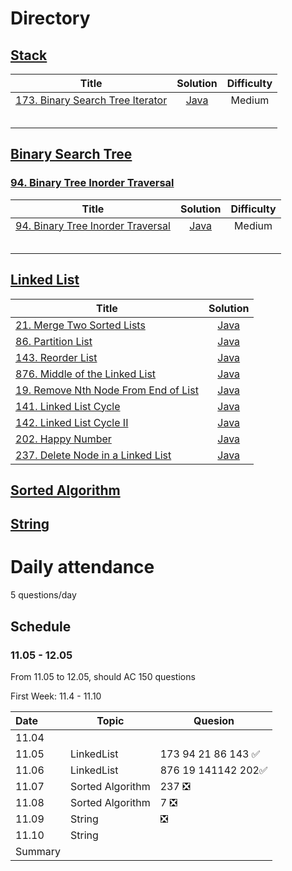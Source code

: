 # Directory



## [Stack](https://github.com/NaishengZhang/leetcode/tree/master/Stack)

| Title                                                        |                           Solution                           | Difficulty |
| ------------------------------------------------------------ | :----------------------------------------------------------: | :--------: |
| [173. Binary Search Tree Iterator](https://leetcode.com/problems/binary-search-tree-iterator/) | [Java](https://github.com/NaishengZhang/leetcode/tree/master/Stack/173.Binary%20Search%20Tree%20Iterator) |   Medium   |
|                                                              |                                                              |            |
|                                                              |                                                              |            |
|                                                              |                                                              |            |
|                                                              |                                                              |            |
|                                                              |                                                              |            |

## [Binary Search Tree](https://github.com/NaishengZhang/leetcode/tree/master/Binary%20Search%20Tree/94.%20Binary%20Tree%20Inorder%20Traversal)

### [94. Binary Tree Inorder Traversal](https://github.com/NaishengZhang/leetcode/tree/master/Binary%20Search%20Tree/94.%20Binary%20Tree%20Inorder%20Traversal)

| Title                                                        |                           Solution                           | Difficulty |
| ------------------------------------------------------------ | :----------------------------------------------------------: | :--------: |
| [94. Binary Tree Inorder Traversal](https://leetcode.com/problems/binary-tree-inorder-traversal/) | [Java](https://github.com/NaishengZhang/leetcode/tree/master/Binary%20Search%20Tree/94.%20Binary%20Tree%20Inorder%20Traversal) |   Medium   |
|                                                              |                                                              |            |
|                                                              |                                                              |            |
|                                                              |                                                              |            |
|                                                              |                                                              |            |
|                                                              |                                                              |            |

## 



## [Linked List](https://github.com/NaishengZhang/leetcode/tree/master/Linked%20List)

| Title                                                        |                           Solution                           |
| ------------------------------------------------------------ | :----------------------------------------------------------: |
| [21. Merge Two Sorted Lists](https://leetcode.com/problems/merge-two-sorted-lists/) | [Java](https://github.com/NaishengZhang/leetcode/tree/master/Linked%20List/21.%20Merge%20Two%20Sorted%20Lists) |
| [86. Partition List](https://leetcode.com/problems/partition-list/) | [Java](https://github.com/NaishengZhang/leetcode/tree/master/Linked%20List/86.%20Partition%20List) |
| [143. Reorder List](https://leetcode.com/problems/reorder-list/) |                           [Java]()                           |
| [876. Middle of the Linked List](https://leetcode.com/problems/middle-of-the-linked-list/) |                           [Java]()                           |
| [19. Remove Nth Node From End of List](https://leetcode.com/problems/remove-nth-node-from-end-of-list/) |                           [Java]()                           |
| [141. Linked List Cycle](https://leetcode.com/problems/linked-list-cycle/) |                           [Java]()                           |
| [142. Linked List Cycle II](https://leetcode.com/problems/linked-list-cycle-ii/) |                           [Java]()                           |
| [202. Happy Number](https://leetcode.com/problems/happy-number/) |                           [Java]()                           |
| [237. Delete Node in a Linked List](https://leetcode.com/problems/delete-node-in-a-linked-list/) |                           [Java]()                           |

## 





## [Sorted Algorithm]()





## [String]()























# Daily attendance

5 questions/day

## Schedule

### 11.05 - 12.05 

From 11.05 to 12.05, should AC 150 questions 

First Week: 11.4 - 11.10

| Date    | Topic            | Quesion            |
| :------ | ---------------- | ------------------ |
| 11.04   |                  |                    |
| 11.05   | LinkedList       | 173 94 21 86 143 ✅ |
| 11.06   | LinkedList       | 876 19 141142 202✅ |
| 11.07   | Sorted Algorithm | 237 ❎              |
| 11.08   | Sorted Algorithm | 7 ❎                |
| 11.09   | String           | ❎                  |
| 11.10   | String           |                    |
| Summary |                  |                    |

### 

